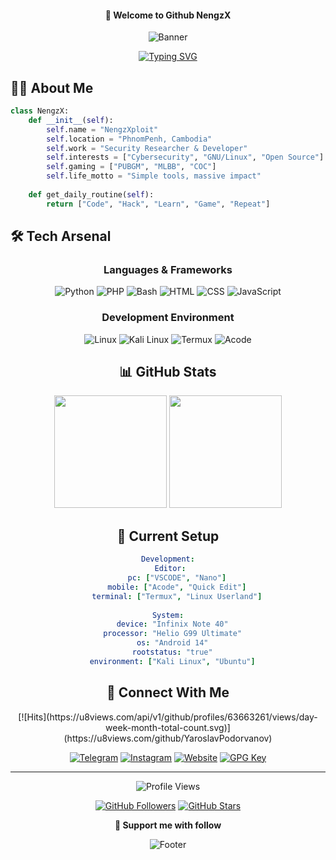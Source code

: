 <div align="center">
  
  #### 👋 Welcome to Github NengzX
  
  ![Banner](https://capsule-render.vercel.app/api?type=waving&color=gradient&height=150&section=header&text=NengzX&fontSize=80&fontAlign=50&animation=fadeIn)

  [![Typing SVG](https://readme-typing-svg.herokuapp.com?font=Fira+Code&pause=1000&color=2EF7A1&center=true&vCenter=true&random=false&width=500&lines=Security+Researcher;Linux+Enthusiast;Full+Stack+Developer;Open+Source+Contributor;Prompt+Engineer)](https://git.io/typing-svg)
</div>

## 🧑‍💻 About Me

```python
class NengzX:
    def __init__(self):
        self.name = "NengzXploit"
        self.location = "PhnomPenh, Cambodia"
        self.work = "Security Researcher & Developer"
        self.interests = ["Cybersecurity", "GNU/Linux", "Open Source"]
        self.gaming = ["PUBGM", "MLBB", "COC"]
        self.life_motto = "Simple tools, massive impact"
    
    def get_daily_routine(self):
        return ["Code", "Hack", "Learn", "Game", "Repeat"]
```
## 🛠️ Tech Arsenal

<div align="center">

### Languages & Frameworks
![Python](https://img.shields.io/badge/Python-3776AB?style=for-the-badge&logo=python&logoColor=white)
![PHP](https://img.shields.io/badge/PHP-777BB4?style=for-the-badge&logo=php&logoColor=white)
![Bash](https://img.shields.io/badge/Bash-4EAA25?style=for-the-badge&logo=gnu-bash&logoColor=white)
![HTML](https://img.shields.io/badge/HTML-E34F26?style=for-the-badge&logo=html5&logoColor=white)
![CSS](https://img.shields.io/badge/CSS-1572B6?style=for-the-badge&logo=css3&logoColor=white)
![JavaScript](https://img.shields.io/badge/JavaScript-F7DF1E?style=for-the-badge&logo=javascript&logoColor=black)

### Development Environment
![Linux](https://img.shields.io/badge/Linux-FCC624?style=for-the-badge&logo=linux&logoColor=black)
![Kali Linux](https://img.shields.io/badge/Kali_Linux-557C94?style=for-the-badge&logo=kali-linux&logoColor=white)
![Termux](https://img.shields.io/badge/Termux-000000?style=for-the-badge&logo=android&logoColor=white)
![Acode](https://img.shields.io/badge/Acode-4F46E5?style=for-the-badge&logo=android&logoColor=white)

## 📊 GitHub Stats

<div align="center">
  <img height="180em" src="https://github-readme-stats.vercel.app/api?username=NengzX&show_icons=true&theme=radical&include_all_commits=true&count_private=true"/>
  <img height="180em" src="https://github-readme-streak-stats.herokuapp.com/?user=NengzX&theme=radical"/>
</div>

## 🎯 Current Setup

```yaml
Development:
  Editor: 
    pc: ["VSCODE", "Nano"]
    mobile: ["Acode", "Quick Edit"]
    terminal: ["Termux", "Linux Userland"]
  
System:
  device: "Infinix Note 40"
  processor: "Helio G99 Ultimate"
  os: "Android 14"
  rootstatus: "true"
  environment: ["Kali Linux", "Ubuntu"]
```

## 🤝 Connect With Me
<div> 
  [![Hits](https://u8views.com/api/v1/github/profiles/63663261/views/day-week-month-total-count.svg)](https://u8views.com/github/YaroslavPodorvanov)
</div>
<div align="center">
  
[![Telegram](https://img.shields.io/badge/Telegram-2CA5E0?style=for-the-badge&logo=telegram&logoColor=white)](https://t.me/ismenengzx)
[![Instagram](https://img.shields.io/badge/Instagram-E4405F?style=for-the-badge&logo=instagram&logoColor=white)](https://instagram.com/ismenengzx)
[![Website](https://img.shields.io/badge/Website-000000?style=for-the-badge&logo=google-chrome&logoColor=white)](https://real-nengzx.glitch.me/)
[![GPG Key](https://img.shields.io/badge/GPG_Key-333333?style=for-the-badge&logo=gnu-privacy-guard&logoColor=white)](https://github.com/NengzX.gpg)

</div>

---

<div align="center">
  
![Profile Views](https://hits.seeyoufarm.com/api/count/incr/badge.svg?url=https%3A%2F%2Fgithub.com%2FNengzX&title=Visitors&edge_flat=false)

[![GitHub Followers](https://img.shields.io/github/followers/wanzxploit?style=social)](https://github.com/NengzX?tab=followers)
[![GitHub Stars](https://img.shields.io/github/stars/wanzxploit?style=social)](https://github.com/NengzX)

**💝 Support me with follow**
</div>

![Footer](https://capsule-render.vercel.app/api?type=waving&color=gradient&height=100&section=footer)
